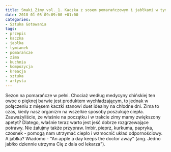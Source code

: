 ```yaml
---
title: Smaki_Zimy_vol._1. Kaczka z sosem pomarańczowym i jabłkami w tymianku
date: 2018-01-05 09:09:00 +01:00
categories:
- Sztuka Gotowania
tags:
- przepis
- kaczka
- jabłka
- tymianek
- pomarańcze
- zima
- kuchnia
- kompozycja
- kreacja
- sztuka
- artysta
---
```


<olela-narrative>
Sezon na pomarańcze w pełni. Chociaż według medycyny chińskiej ten owoc o pięknej barwie jest produktem wychładzającym, to jednak w połączeniu z mięsem kaczki stanowi duet idealny na chłodne dni. Zima to czas, kiedy nasz organizm na wszelkie sposoby poszukuje ciepła. Zauważyliście, że właśnie na początku i w trakcie zimy mamy zwiększony apetyt? Dlatego, właśnie teraz warto jest jeść dobrze rozgrzewające potrawy. Nie żałujmy także przypraw. Imbir, pieprz, kurkuma, papryka, czosnek - pomogą nam utrzymać ciepło i wzmocnić układ odpornościowy. A jabłka? Wiadomo - "An apple a day keeps the doctor away" (ang. Jedno jabłko dziennie utrzyma Cię z dala od lekarza").
</olela-narrative>

<div>
  <Recipe
    title='Kaczka z sosem pomarańczowym i jabłkami w tymianku'
    time='60 minut'
    level='średni'
    mealFor='2 osoby'
    photo='https://assets1.ello.co/uploads/asset/attachment/6842176/ello-optimized-553af22a.jpg'
    altText='Zdjęcie przedstawia biały kwadratowy talerz z perspektywy lotu ptaka, na talerzu znajdują się kawałki mięsa, pomarańcze, jabłka, żółty sos. Całość na białym tle.'
  >
    <Ingredient title='filety z piersi kaczki' quantity='2' />
    <Ingredient title='jabłko' quantity='1 ' />
    <Ingredient title='cukier puder' quantity='1/2 szklanki' />
    <Ingredient title='cukier brązowy' quantity='3 łyżki' />
    <Ingredient title='masło' quantity='1 kostka' />
    <Ingredient title='jaja' quantity='4' />
    <Ingredient title='proszek do pieczenia' quantity='2 łyżeczki' />
    <Method>